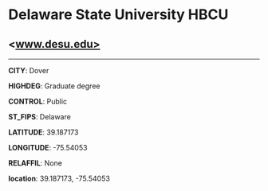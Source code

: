 # Delaware State University HBCU
## <www.desu.edu>
---
**CITY**: Dover

**HIGHDEG**: Graduate degree

**CONTROL**: Public

**ST_FIPS**: Delaware

**LATITUDE**: 39.187173

**LONGITUDE**: -75.54053

**RELAFFIL**: None

**location**: 39.187173, -75.54053